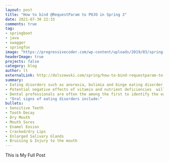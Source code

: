 ```yaml
---
layout: post
title: "How to bind @RequestParam to POJO in Spring 3"
date: 2021-07-30 22:33
comments: true
tag: 
- springboot
- java
- swagger
- springfox
image: "https://progressivecoder.com/wp-content/uploads/2019/03/spring-boot.png"
headerImage: true
projects: false
category: blog
author: lt
externalLink: http://dolszewski.com/spring/how-to-bind-requestparam-to-object/
summary: 
- Eating disorders such as anorexia, bulimia and binge eating disorder all have negative effects on the mouth.<br>
- Potential negative effects of vitamin and nutrient deficiencies  will also be reflected in the mouth & their Symptoms can range from slight to severe.<br>
- Dental professionals are often the among the first to identify the early warning signs of eating disorders.<br>
- "Oral signs of eating disorders include:"
bullets: 
- Sensitive Teeth
- Tooth Decay
- Dry Mouth
- Mouth Sores
- Enamel Eosion
- Cracked/dry Lips
- Enlarged Salivary Glands
- Bruising & Injury to the mouth
---
```


This is My Full Post
